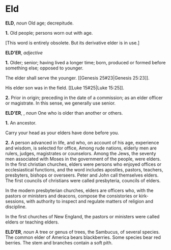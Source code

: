 # Eld

**ELD**, _noun_ Old age; decrepitude.

**1.** Old people; persons worn out with age.

\[This word is entirely obsolete. But its derivative elder is in use.\]

**ELD'ER**, _adjective_

**1.** Older; senior; having lived a longer time; born, produced or formed before something else; opposed to younger.

The elder shall serve the younger. [[Genesis 25#23|Genesis 25:23]].

His elder son was in the field. [[Luke 15#25|Luke 15:25]].

**2.** Prior in origin; preceding in the date of a commission; as an elder officer or magistrate. In this sense, we generally use senior.

**ELD'ER**, , _noun_ One who is older than another or others.

**1.** An ancestor.

Carry your head as your elders have done before you.

**2.** A person advanced in life, and who, on account of his age, experience and wisdom, is selected for office, Among rude nations, elderly men are rulers, judges, magistrates or counselors. Among the Jews, the seventy men associated with Moses in the government of the people, were elders. In the first christian churches, elders were persons who enjoyed offices or ecclesiastical functions, and the word includes apostles, pastors, teachers, presbyters, bishops or overseers. Peter and John call themselves elders. The first councils of christians were called presbyteria, councils of elders.

In the modern presbyterian churches, elders are officers who, with the pastors or ministers and deacons, compose the consistories or kirk-sessions, with authority to inspect and regulate matters of religion and discipline.

In the first churches of New England, the pastors or ministers were called elders or teaching elders.

**ELD'ER**, _noun_ A tree or genus of trees, the Sambucus, of several species. The common elder of America bears blackberries. Some species bear red berries. The stem and branches contain a soft pith.